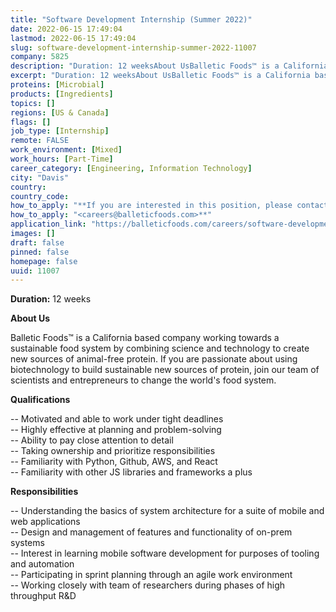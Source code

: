 ```yaml
---
title: "Software Development Internship (Summer 2022)"
date: 2022-06-15 17:49:04
lastmod: 2022-06-15 17:49:04
slug: software-development-internship-summer-2022-11007
company: 5825
description: "Duration: 12 weeksAbout UsBalletic Foods™ is a California based company working towards a sustainable food system by combining science and technology to create new sources of animal-free protein. If you are passionate about using biotechnology to build sustainable new sources of protein, join our team of scientists and entrepreneurs to change the world’s food system.Qualifications"
excerpt: "Duration: 12 weeksAbout UsBalletic Foods™ is a California based company working towards a sustainable food system by combining science and technology to create new sources of animal-free protein. If you are passionate about using biotechnology to build sustainable new sources of protein, join our team of scientists and entrepreneurs to change the world’s food system.Qualifications"
proteins: [Microbial]
products: [Ingredients]
topics: []
regions: [US & Canada]
flags: []
job_type: [Internship]
remote: FALSE
work_environment: [Mixed]
work_hours: [Part-Time]
career_category: [Engineering, Information Technology]
city: "Davis"
country: 
country_code: 
how_to_apply: "**If you are interested in this position, please contact"
how_to_apply: "<careers@balleticfoods.com>**"
application_link: "https://balleticfoods.com/careers/software-development-internship/"
images: []
draft: false
pinned: false
homepage: false
uuid: 11007
---
```

**Duration:** 12 weeks

**About Us**

Balletic Foods™ is a California based company working towards a
sustainable food system by combining science and technology to create
new sources of animal-free protein. If you are passionate about using
biotechnology to build sustainable new sources of protein, join our team
of scientists and entrepreneurs to change the world's food system.

**Qualifications**

-- Motivated and able to work under tight deadlines\
-- Highly effective at planning and problem-solving\
-- Ability to pay close attention to detail\
-- Taking ownership and prioritize responsibilities\
-- Familiarity with Python, Github, AWS, and React\
-- Familiarity with other JS libraries and frameworks a plus

**Responsibilities**

-- Understanding the basics of system architecture for a suite of mobile
and web applications\
-- Design and management of features and functionality of on-prem
systems\
-- Interest in learning mobile software development for purposes of
tooling and automation\
-- Participating in sprint planning through an agile work environment\
-- Working closely with team of researchers during phases of high
throughput R&D
